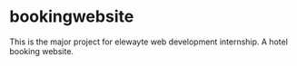 # bookingwebsite
This is the major project for elewayte web development internship. A hotel booking website.
